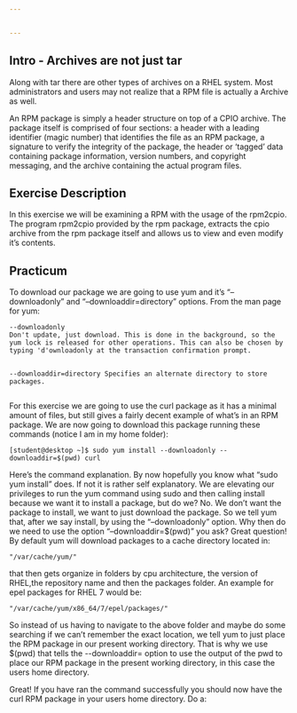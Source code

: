 ```yaml
---


---
```


<h2 id="intro---archives-are-not-just-tar">Intro - Archives are not just tar</h2>
<p>Along with tar there are other types of archives on a RHEL system. Most administrators and users may not realize that a RPM file is actually a Archive as well.</p>
<p>An RPM package is simply a header structure on top of a CPIO archive. The package itself is comprised of four sections: a header with a leading identifier (magic number) that identifies the file as an RPM package, a signature to verify the integrity of the package, the header or ‘tagged’ data containing package information, version numbers, and copyright messaging, and the archive containing the actual program files.</p>
<h2 id="exercise-description">Exercise Description</h2>
<p>In this exercise we will be examining a RPM with the usage of the rpm2cpio. The program rpm2cpio provided by the rpm package, extracts the cpio archive from the rpm package itself and allows us to view and even modify it’s contents.</p>
<h2 id="practicum">Practicum</h2>
<p>To download our package we are going to use yum and it’s “–downloadonly” and “–downloaddir=directory” options. From the man page for yum:</p>
<pre><code>--downloadonly
Don't update, just download. This is done in the background, so the yum lock is released for other operations. This can also be chosen by
typing 'd'ownloadonly at the transaction confirmation prompt.

--downloaddir=directory
Specifies an alternate directory to store packages.
</code></pre>
<p>For this exercise we are going to use the curl package as it has a minimal amount of files, but still gives a fairly decent example of what’s in an RPM package. We are now going to download this package running these commands (notice I am in my home folder):</p>
<pre><code>[student@desktop ~]$ sudo yum install --downloadonly --downloaddir=$(pwd) curl
</code></pre>
<p>Here’s the command explanation. By now hopefully you know what “sudo yum install” does. If not it is rather self explanatory. We are elevating our privileges to run the yum command using sudo and then calling install because we want it to install a package, but do we? No. We don’t want the package to install, we want to just download the package. So we tell yum that, after we say install, by using the “–downloadonly” option. Why then do we need to use the option “–downloaddir=$(pwd)” you ask? Great question! By default yum will download packages to a cache directory located in:</p>
<pre><code>"/var/cache/yum/"
</code></pre>
<p>that then gets organize in folders by cpu architecture, the version of RHEL,the repository name and then the packages folder. An example for epel packages for RHEL 7 would be:</p>
<pre><code>"/var/cache/yum/x86_64/7/epel/packages/"
</code></pre>
<p>So instead of us having to navigate to the above folder and maybe do some searching if we can’t remember the exact location, we tell yum to just place the RPM package in our present working directory. That is why we use $(pwd) that tells the --downloaddir= option to use the output of the pwd to place our RPM package in the present working directory, in this case the users home directory.</p>
<p>Great! If you have ran the command successfully you should now have the curl RPM package in your users home directory. Do a:</p>

